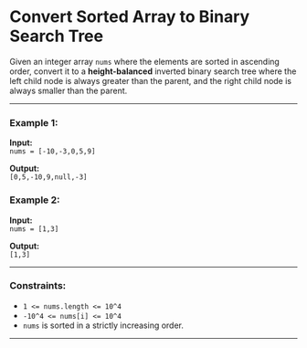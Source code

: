 # Convert Sorted Array to Binary Search Tree 

Given an integer array `nums` where the elements are sorted in ascending order, convert it to a **height-balanced** inverted binary search tree where the left child node is always greater than the parent, and the right child node is always smaller than the parent. 

---

### Example 1:
**Input:**  
`nums = [-10,-3,0,5,9]`

**Output:**  
`[0,5,-10,9,null,-3]`

### Example 2:
**Input:**  
`nums = [1,3]`

**Output:**  
`[1,3]`

---

### Constraints:
- `1 <= nums.length <= 10^4`
- `-10^4 <= nums[i] <= 10^4`
- `nums` is sorted in a strictly increasing order.

---
